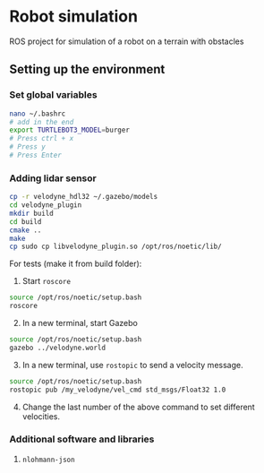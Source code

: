 # Robot simulation

ROS project for simulation of a robot on a terrain with obstacles

## Setting up the environment
### Set global variables
```bash
nano ~/.bashrc
# add in the end
export TURTLEBOT3_MODEL=burger
# Press ctrl + x
# Press y
# Press Enter
```
### Adding lidar sensor
```bash
cp -r velodyne_hdl32 ~/.gazebo/models
cd velodyne_plugin
mkdir build 
cd build 
cmake ..
make
cp sudo cp libvelodyne_plugin.so /opt/ros/noetic/lib/
```

For tests (make it from build folder):
1. Start `roscore`
```bash
source /opt/ros/noetic/setup.bash
roscore
```
2. In a new terminal, start Gazebo
```bash
source /opt/ros/noetic/setup.bash
gazebo ../velodyne.world
```
3. In a new terminal, use `rostopic` to send a velocity message.
```bash
source /opt/ros/noetic/setup.bash
rostopic pub /my_velodyne/vel_cmd std_msgs/Float32 1.0
```
4. Change the last number of the above command to set different velocities.

### Additional software and libraries

1. `nlohmann-json`